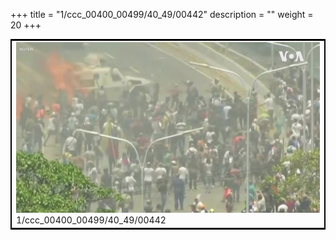 +++
title = "1/ccc_00400_00499/40_49/00442"
description = ""
weight = 20
+++

<table style="border:2px solid black;max-width:800px;max-height:800px;" 
><tr><td>
<img class="center-fit-jpg"
src="/jpg_/aaa_20190430_NxaOmWaI8sI_00441.jpg">
1/ccc_00400_00499/40_49/00442
</img></td></tr></table>
